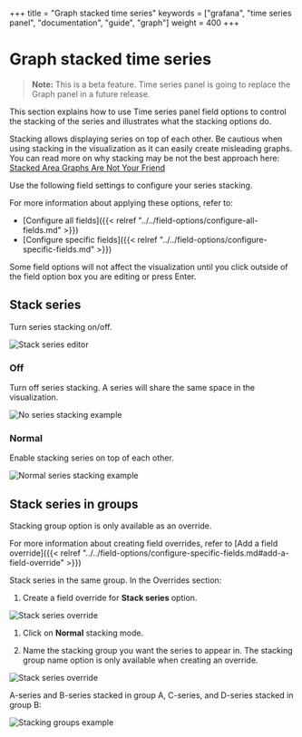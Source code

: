 +++
title = "Graph stacked time series"
keywords = ["grafana", "time series panel", "documentation", "guide", "graph"]
weight = 400
+++

# Graph stacked time series

> **Note:** This is a beta feature. Time series panel is going to replace the Graph panel in a future release.

This section explains how to use Time series panel field options to control the stacking of the series and illustrates what the stacking options do.

Stacking allows displaying series on top of each other. Be cautious when using stacking in the visualization as it can easily create misleading graphs. You can read more on why stacking may be not the best approach here: [Stacked Area Graphs Are Not Your Friend](https://everydayanalytics.ca/2014/08/stacked-area-graphs-are-not-your-friend.html) 

Use the following field settings to configure your series stacking.

For more information about applying these options, refer to:

- [Configure all fields]({{< relref "../../field-options/configure-all-fields.md" >}})
- [Configure specific fields]({{< relref "../../field-options/configure-specific-fields.md" >}})

Some field options will not affect the visualization until you click outside of the field option box you are editing or press Enter.

## Stack series

Turn series stacking on/off.

![Stack series editor](/img/docs/time-series-panel/stack-series-editor-8-0.png)

### Off

Turn off series stacking. A series will share the same space in the visualization.

![No series stacking example](/img/docs/time-series-panel/stacking-off-8-0.png)

### Normal

Enable stacking series on top of each other.

![Normal series stacking example](/img/docs/time-series-panel/stacking-normal-8-0.png)

## Stack series in groups

Stacking group option is only available as an override.

For more information about creating field overrides, refer to [Add a field override]({{< relref "../../field-options/configure-specific-fields.md#add-a-field-override" >}}) 

Stack series in the same group. In the Overrides section:

1. Create a field override for **Stack series** option.

![Stack series override](/img/docs/time-series-panel/stacking-override-default-8-0.png)

1. Click on **Normal** stacking mode.
   
1. Name the stacking group you want the series to appear in. The stacking group name option is only available when creating an override.

![Stack series override](/img/docs/time-series-panel/stack-series-override-editor-8-0)

A-series and B-series stacked in group A, C-series, and D-series stacked in group B:

![Stacking groups example](/img/docs/time-series-panel/stack-series-groups-8-0.png)

